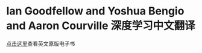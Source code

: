 # Ian Goodfellow and Yoshua Bengio and Aaron Courville 深度学习中文翻译
[点击这里](http://www.deeplearningbook.org)查看英文原版电子书
